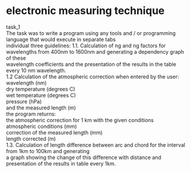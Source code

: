 # electronic measuring technique 
task_1  
The task was to write a program using any tools and / or programming language that would execute in separate tabs  
individual three guidelines:
1.1. Calculation of ng and ng factors for wavelengths from 400nm to 1600nm and generating a dependency graph of these  
wavelength coefficients and the presentation of the results in the table every 10 nm wavelength.  
1.2 Calculation of the atmospheric correction when entered by the user:  
wavelength (nm)  
dry temperature (degrees C)  
wet temperature (degrees C)  
pressure (hPa)  
and the measured length (m)  
the program returns:  
the atmospheric correction for 1 km with the given conditions  
atmospheric conditions (mm)  
correction of the measured length (mm)  
length corrected (m)  
1.3. Calculation of length difference between arc and chord for the interval from 1km to 100km and generating  
a graph showing the change of this difference with distance and presentation of the results in table every 1km.  
